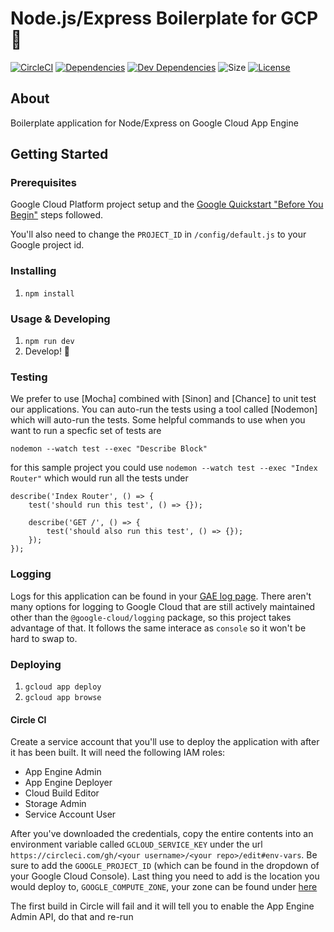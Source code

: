 # Node.js/Express Boilerplate for GCP 🐣
[![CircleCI](https://circleci.com/gh/cortl/express-gcp.svg?style=svg)](https://circleci.com/gh/cortl/express-gcp)
[![Dependencies](https://img.shields.io/david/cortl/express-gcp.svg)](https://david-dm.org/cortl/express-gcp)
[![Dev Dependencies](https://img.shields.io/david/dev/cortl/express-gcp.svg)](https://david-dm.org/cortl/express-gcp?type=dev)
![Size](https://img.shields.io/github/languages/code-size/cortl/express-gcp.svg)
[![License](https://img.shields.io/github/license/cortl/express-gcp.svg)](LICENSE)

## About
Boilerplate application for Node/Express on Google Cloud App Engine

## Getting Started

### Prerequisites
Google Cloud Platform project setup and the [Google Quickstart "Before You Begin"](https://cloud.google.com/appengine/docs/standard/nodejs/quickstart#before-you-begin) steps followed.

You'll also need to change the `PROJECT_ID` in `/config/default.js` to your Google project id.

### Installing
1. `npm install`

### Usage & Developing
1. `npm run dev`
3. Develop! 🎉

### Testing
We prefer to use [Mocha] combined with [Sinon] and [Chance] to unit test our applications.  You can auto-run the tests using a tool called [Nodemon] which will auto-run the tests.  Some helpful commands to use when you want to run a specfic set of tests are

`nodemon --watch test --exec "Describe Block"`

for this sample project you could use
`nodemon --watch test --exec "Index Router"`
which would run all the tests under
```
describe('Index Router', () => {
    test('should run this test', () => {});

    describe('GET /', () => {
        test('should also run this test', () => {});
    });
});
```

### Logging

Logs for this application can be found in your [GAE log page](https://console.cloud.google.com/logs/viewer).  There aren't many options for logging to Google Cloud that are still actively maintained other than the `@google-cloud/logging` package, so this project takes advantage of that.  It follows the same interace as `console` so it won't be hard to swap to.

### Deploying
1. `gcloud app deploy`
2. `gcloud app browse`

#### Circle CI

Create a service account that you'll use to deploy the application with after it has been built.  It will need the following IAM roles:
- App Engine Admin
- App Engine Deployer
- Cloud Build Editor
- Storage Admin
- Service Account User

After you've downloaded the credentials, copy the entire contents into an environment variable called `GCLOUD_SERVICE_KEY` under the url
`https://circleci.com/gh/<your username>/<your repo>/edit#env-vars`.  Be sure to add the `GOOGLE_PROJECT_ID` (which can be found in the dropdown of your Google Cloud Console).  Last thing you need to add is the location you would deploy to, `GOOGLE_COMPUTE_ZONE`, your zone can be found under [here](https://cloud.google.com/compute/docs/regions-zones/)

The first build in Circle will fail and it will tell you to enable the App Engine Admin API, do that and re-run